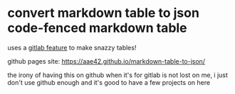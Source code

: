 # convert markdown table to json code-fenced markdown table

uses a [gitlab feature](https://docs.gitlab.com/ee/user/markdown.html#json) to
make snazzy tables!

github pages site: https://aae42.github.io/markdown-table-to-json/

the irony of having this on github when it's for gitlab is not lost on me,
i just don't use github enough and it's good to have a few projects on here
